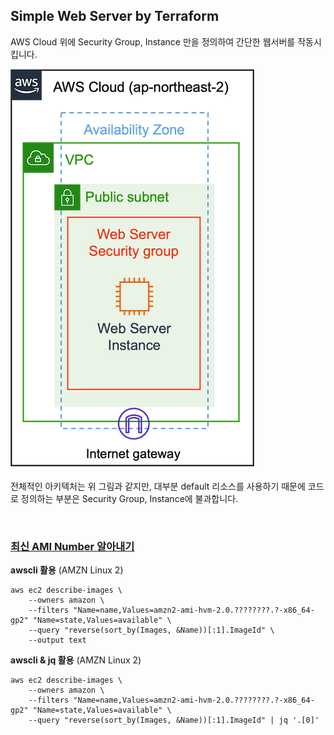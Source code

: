 ## Simple Web Server by Terraform

AWS Cloud 위에 Security Group, Instance 만을 정의하여 간단한 웹서버를 작동시킵니다.



![simplewebserver](../../image/simple_webserver.png)

전체적인 아키텍처는 위 그림과 같지만, 대부분 default 리소스를 사용하기 때문에 코드로 정의하는 부분은 Security Group, Instance에 불과합니다.

<br>



### [최신 AMI Number 알아내기](https://docs.aws.amazon.com/ko_kr/AWSEC2/latest/UserGuide/finding-an-ami.html)

**awscli 활용** (AMZN Linux 2)

```shell
aws ec2 describe-images \
    --owners amazon \
    --filters "Name=name,Values=amzn2-ami-hvm-2.0.????????.?-x86_64-gp2" "Name=state,Values=available" \
    --query "reverse(sort_by(Images, &Name))[:1].ImageId" \
    --output text
```

**awscli & jq 활용** (AMZN Linux 2)

```shell
aws ec2 describe-images \
    --owners amazon \
    --filters "Name=name,Values=amzn2-ami-hvm-2.0.????????.?-x86_64-gp2" "Name=state,Values=available" \
    --query "reverse(sort_by(Images, &Name))[:1].ImageId" | jq '.[0]'
```
